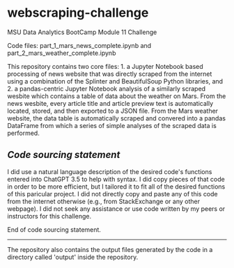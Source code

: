 # webscraping-challenge
MSU Data Analytics BootCamp Module 11 Challenge

Code files: part_1_mars_news_complete.ipynb and part_2_mars_weather_complete.ipynb

This repository contains two core files: 1. a Jupyter Notebook based processing of news website that was directly scraped from the internet using a combination of the Splinter and BeautifulSoup Python libraries,  and 2. a pandas-centric Jupyter Notebook analysis of a similarly scraped wesbite which contains a table of data about the weather on Mars. From the news wesbite, every article title and article preview text is automatically located, stored, and then exported to a JSON file. From the Mars weather website, the data table is automatically scraped and convered into a pandas DataFrame from which a series of simple analyses of the scraped data is performed.

*Code sourcing statement*
-----------------------

I did use a natural language description of the desired code's functions entered into ChatGPT 3.5 to help with syntax. I did copy pieces of that code in order to be more efficient, but I tailored it to fit all of the desired functions of this paricular project. I did not directly copy and paste any of this code from the internet otherwise (e.g., from StackExchange or any other webpage). I did not seek any assistance or use code written by my peers or instructors for this challenge.

End of code sourcing statement.

 ----------------------

 The repository also contains the output files generated by the code in a directory called 'output' inside the repository.
